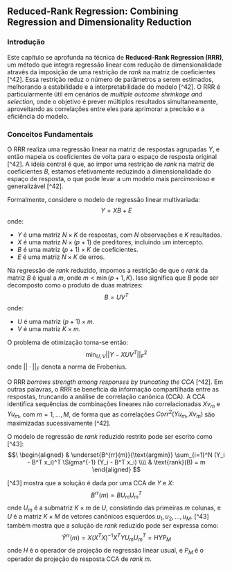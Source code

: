 ## Reduced-Rank Regression: Combining Regression and Dimensionality Reduction

### Introdução
Este capítulo se aprofunda na técnica de **Reduced-Rank Regression (RRR)**, um método que integra regressão linear com redução de dimensionalidade através da imposição de uma restrição de *rank* na matriz de coeficientes [^42]. Essa restrição reduz o número de parâmetros a serem estimados, melhorando a estabilidade e a interpretabilidade do modelo [^42]. O RRR é particularmente útil em cenários de *multiple outcome shrinkage and selection*, onde o objetivo é prever múltiplos resultados simultaneamente, aproveitando as correlações entre eles para aprimorar a precisão e a eficiência do modelo.

### Conceitos Fundamentais
O RRR realiza uma regressão linear na matriz de respostas agrupadas $Y$, e então mapeia os coeficientes de volta para o espaço de resposta original [^42]. A ideia central é que, ao impor uma restrição de *rank* na matriz de coeficientes $B$, estamos efetivamente reduzindo a dimensionalidade do espaço de resposta, o que pode levar a um modelo mais parcimonioso e generalizável [^42].

Formalmente, considere o modelo de regressão linear multivariada:
$$Y = XB + E$$
onde:
- $Y$ é uma matriz $N \times K$ de respostas, com $N$ observações e $K$ resultados.
- $X$ é uma matriz $N \times (p+1)$ de preditores, incluindo um intercepto.
- $B$ é uma matriz $(p+1) \times K$ de coeficientes.
- $E$ é uma matriz $N \times K$ de erros.

Na regressão de *rank* reduzido, impomos a restrição de que o *rank* da matriz $B$ é igual a $m$, onde $m < \min(p+1, K)$. Isso significa que $B$ pode ser decomposto como o produto de duas matrizes:
$$B = UV^T$$
onde:
- $U$ é uma matriz $(p+1) \times m$.
- $V$ é uma matriz $K \times m$.

O problema de otimização torna-se então:
$$\min_{U, V} ||Y - XUV^T||_F^2$$
onde $||\cdot||_F$ denota a norma de Frobenius.

O RRR *borrows strength among responses by truncating the CCA* [^42]. Em outras palavras, o RRR se beneficia da informação compartilhada entre as respostas, truncando a análise de correlação canônica (CCA). A CCA identifica sequências de combinações lineares não correlacionadas $Xv_m$ e $Yu_m$, com $m = 1, \dots, M$, de forma que as correlações $Corr^2(Yu_m, Xv_m)$ são maximizadas sucessivamente [^42].

O modelo de regressão de *rank* reduzido restrito pode ser escrito como [^43]:
$$\
\begin{aligned}
& \underset{B^{rr}(m)}{\text{argmin}} \sum_{i=1}^N (Y_i - B^T x_i)^T \Sigma^{-1} (Y_i - B^T x_i) \\\\
& \text{rank}(B) = m
\end{aligned}
$$

[^43] mostra que a solução é dada por uma CCA de $Y$ e $X$:
$$
B^{rr}(m) = B U_m U_m^T
$$
onde $U_m$ é a submatriz $K \times m$ de $U$, consistindo das primeiras $m$ colunas, e $U$ é a matriz $K \times M$ de vetores canônicos esquerdos $u_1, u_2, \dots, u_M$. [^43] também mostra que a solução de *rank* reduzido pode ser expressa como:
$$
\hat{Y}^{rr}(m) = X (X^T X)^{-1} X^T Y U_m U_m^T = H Y P_M
$$
onde $H$ é o operador de projeção de regressão linear usual, e $P_M$ é o operador de projeção de resposta CCA de *rank* $m$.
<!-- END -->